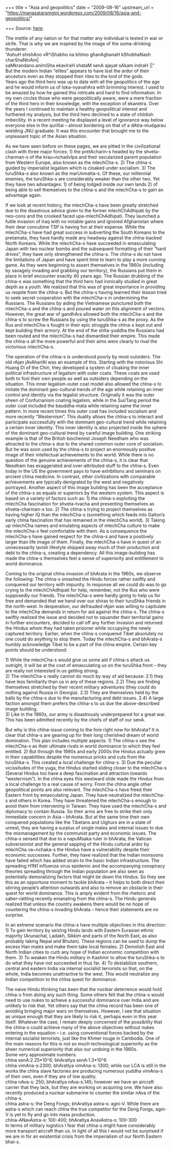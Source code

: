 +++
title = "Asia and geopolitics"
date = "2009-08-16"
upstream_url = "https://manasataramgini.wordpress.com/2009/08/16/asia-and-geopolitics/"

+++
Source: [here](https://manasataramgini.wordpress.com/2009/08/16/asia-and-geopolitics/).

The mettle of any nation or for that matter any individual is tested in
war or strife. That is why we are inspired by the image of the
soma-drinking thunderer:  
“AshuH shishAno vR^iShabho na bhImo ghanAghanaH kShobhaNash
charShaNInAm\|  
saMkrandano.animiSha ekavIraH shataM senA ajayat sAkam indraH \|\|”  
But the modern Indian “elites” appears to have lost the ardor of their
ancestors even as they stopped their rites to the lord of the gods.  
Years ago the third hero was up to date with all the geopolitics of the
age and he would inform us of loka-vyavahAra with brimming interest. I
used to be amazed by how he gained this intricate and hard to find
information. In my own circles those who were geopolitically aware, were
a mere fraction of the third hero in their knowledge, with the exception
of ekanetra. Over the years I continued to maintain a healthy
geopolitical interest and furthered my analysis, but the third hero
declined to a state of childish imbecility. In a recent meeting he
displayed a level of ignorance way below everyone else in the quriltai –
almost bordering on that of a dAtra-mudgarau wielding JNU graduate. It
was this encounter that brought me to the unpleasant topic of the Asian
situation.

As we have seen before on these pages, we are pitted in the
civilizational clash with three major forces: 1) the pretAcharin-s
headed by the shveta-charman-s of the krau\~nchadvIpa and their
secularized parent population from Western Europe, also known as the
mlechCha-s. 2) The chIna-s guided by imperialist legalism which is
cloaked under socialism. 3) The turuShka-s also known as the
marUnmatta-s. Of these, our millennial enemies, the turuShka-s are
considerably weaker than the other two. Yet they have two advantages: 1)
of being lodged inside our own lands 2) of being able to sell themselves
to the chIna-s and the mlechCha-s to gain an advantage again.

If we look at recent history, the mlechCha-s have been greatly stretched
due to the disastrous advice given to the former mlechChAdhipati by the
neo-cons and the crooked faced upa-mlechChAdhipati. They launched a
futile invasion of Iraq with no notable gains and ignored Afghanistan
where their dear concubine TSP is having fun at their expense. While the
mlechCha-s have had great success in subverting the South Koreans to the
pretamata, they have hardly made any headway against the chIna-backed
North Koreans. While the mlechCha-s have succeeded in emasculating Japan
with two nuclear bombs and the subsequent formatting of their “hard
drives”, they have only strengthened the chIna-s. The chIna-s do not
have the limitations of Japan and have spent time to learn to play a
more cunning game. As they were beginning to assert themselves in the
1960s (including by savagely invading and grabbing our territory), the
Russians put them in place in brief encounter exactly 40 years ago. The
Russian drubbing of the chIna-s was something that the third hero had
ironically studied in great depth as a youth. We realized that this was
of great importance in providing us respite from the chIna-s. But the
chIna-s having learned their lesson tried to seek secret cooperation
with the mlechCha-s in undermining the Russians. The Russians by aiding
the Vietnamese punctured both the mlechCha-s and the chIna-s and poured
water on this alignment of vectors. However, the great war of gandhAra
allowed both the mlechCha-s and the chIna-s to screw the Russians by
using the turuShka-s as the proxy. As the Rus and mlechCha-s fought in
their epic struggle the chIna-s kept out and kept building their armory.
At the end of the shIta-yuddha the Russians had been routed and the
mlechCha-s had dismantled their empire. This made the chIna-s all the
more powerful and their aims were clearly to rival the victorious
mlechCha-s.

The operation of the chIna-s is understood poorly by most outsiders. The
old rAjan jAvAharlAl was an example of this. Starting with the notorious
Shi Huang Di of the Chin, they developed a system of cloaking the inner
political infrastructure of legalism with outer coats. These coats are
used both to fool their own people as well as outsiders depending on the
situation. This inner legalism-outer coat model also allowed the chIna-s
to imitate the dominant geo-cultural trends of the age while retaining
an inner control and identity via the legalist structure. Originally it
was the outer sheen of Confucianism coating legalism, while in the
Sui/Tang period the outer coat included the bauddha-mata while retaining
same the inner pattern. In more recent times this outer coat has
included socialism and more recently “Westernism”. This duality allows
the chIna-s to interact and participate successfully with the dominant
geo-cultural trend while retaining a certain inner identity. This inner
identity is also projected inside the sphere of the dominant
geo-cultural trend by careful image building. One striking example is
that of the British biochemist Joseph Needham who was attracted to the
chIna-s due to the shared common outer core of socialism. But he was
soon used by the chIna-s to project an enormously positive image of
their intellectual achievements to the world. While there is no question
of the genuine achievements of the chIna-s, it is clear that Needham has
exaggerated and over-attributed stuff to the chIna-s. Even today in the
US the government pays to have exhibitions and seminars on ancient chIna
medicine. In contrast, other civilizations with comparable achievements
are typically denigrated by the west and negatively portrayed. Another
aspect of this image building has been the acceptance of the chIna-s as
equals or superiors by the western system. This aspect is based on a
variety of factors such as: 1) the chIna-s exploiting the mlechCha
fascination for shveta-tvacha and presenting themselves as
shveta-charman-s too. 2) The chIna-s trying to project themselves as
having higher IQ than the mlechCha-s (something which feeds into
Galton’s early chIna fascination that has remained in the mlechCha
world). 3) Taking up mlechCha names and emulating aspects of mlechCha
culture to make the mlechCha-s feel comfortable with them. As a
consequence the mlechCha-s have gained respect for the chIna-s and have
a positively larger than life image of them. Finally, the mlechCha-s
have in quest of an unnecessarily lavish lifestyle shipped away much of
their production and debt to the chIna-s, creating a dependency. All
this image-building has made the chIna-s themselves feel a sense of
superiority and entitlement to world dominance.

Coming to the original chIna invasion of bhArata in the 1960s, we
observe the following: The chIna-s smashed the Hindu forces rather
swiftly and conquered our territory with impunity. In response all we
could do was to go crying to the mlechChAdhipati for help, remember, not
the Rus who were supposedly our friends. The mlechCha-s were hardly
going to help us for free and demanded that we hand over our shiras to
their turuShka friends in the north-west. In desperation, our defrauded
rAjan was willing to capitulate to the mlechCha demands in return for
aid against the chIna-s. The chIna-s swiftly realized the issue and
decided not to squander their territorial gains in further encounters,
decided to call off any further invasion and returned the Hindus whom
they had taken prisoner while occupying the newly captured territory.
Earlier, when the chIna-s conquered Tibet absolutely no one could do
anything to stop them. Today the mlechCha-s and bhArata-s humbly
acknowledge Tibet to be a part of the chIna empire. Certain key points
should be understood:

1\) While the mlechCha-s would give us some aid if chIna-s attack us
outright, it will be at the cost of emasculating us on the turuShka
front – they are really not interested in us getting strong.  
2) The mlechCha-s really cannot do much by way of aid because: 2.1) they
have less familiarity than us in any of these regions. 2.2) They are
finding themselves stretched by their recent military adventures (they
could do nothing against Russia in Georgia). 2.3) They are themselves
held by the balls by the chIna-s due to the manufacturing and debt
issues. 2.4) A large faction amongst them prefers the chIna-s to us due
the above-described image building.  
3) Like in the 1960s, our army is disastrously underprepared for a great
war. This has been admitted recently by the chiefs of staff of our senA.

But why is this chIna-issue coming to the fore right now for bhArata? It
is clear that chIna-s are gearing up for their long cherished dream of
world domination. This plan includes multiple aspects: 1) The chIna-s
see the mlechCha-s as their ultimate rivals in world dominance to which
they feel entitled. 2) But through the 1990s and early 2000s the Hindus
actually grew in their capabilities despite the numerous pricks and cuts
from the turuShka-s. This created a local challenge for chIna-s. 3) Due
the peculiar vicissitudes of the yuga, the Hindus started sliding closer
to the mlechCha-s (Several Hindus too have a deep fascination and
attraction towards “westernism”). In the chIna eyes this westward slide
made the Hindus from a local challenge to a real cause of worry. From
the chIna angle other geopolitical points are also relevant. The
mlechCha-s have freed their Eastern front by emasculating Japan. They
have neutralized the mlechCha-s and others in Korea. They have
threatened the mlechCha-s enough to avoid them from intervening in
Taiwan. They have used the mlechCha-s and diplomacy to contain Russia.
So their arms are free to strike their only immediate concern in Asia –
bhArata. But at the same time their own conquered populations like the
Tibetans and Uighurs are in a state of unrest, they are having a surplus
of single males and internal issues to due the mismanagement by the
communist party and economic issues. The chIna-s sensed that due to a
napuMsaka ruler in bhArata, the Vatican subversionist and the general
sapping of the Hindu cultural ardor by mlechCha va\~nchaka-s the Hindus
have a vulnerability despite their economic successes. Further, they
have realized that the Indian monsoons have failed which has added
strain to the basic Indian infrastructure. The spreading H1N1 influenza
virus epidemic and the accompanying conspiracy theories spreading
through the Indian population are also seen as potentially demoralizing
factors that might tie down the Hindus. So they see this as an opportune
moment to tackle bhArata – it helps to both direct their stirring
people’s attention outwards and also to remove an obstacle in their
quest for world dominance. This is amply evident from the rhetoric and
saber-rattling recently emanating from the chIna-s. The Hindu generals
realized that unless the country awakens there would be no hope of
countering the chIna-s invading bhArata – hence their statements are no
surprise.

In an extreme scenario the chIna-s have multiple objectives in this
direction: 1) To gain territory by seizing Hindu lands with Eastern
Eurasian ethnic majority (Arunachal, Ladakh, Sikkim and parts of the
North East, as also probably taking Nepal and Bhutan). These regions can
be used to dump the excess Han males and make them take local females.
2) Demolish East and North Indian cities to curb any hope of Indian
economic competition with them. 3) To weaken the Hindu military in
Kashmir to allow the turuShka-s to do what they have not succeeded in
thus far. 4) To destabilize southern, central and eastern India via
internal socialist terrorists so that, on the whole, India becomes
unattractive to the west. This would neutralize any Indian competition
to the chIna quest for dominance.

The naive Hindu thinking has been that the nuclear deterrence would hold
chIna-s from doing any such thing. Some others felt that the chIna-s
would need to use nukes to achieve a successful dominance over India and
are unlikely to risk that. Yet others say that the chIna record has been
one of avoiding bringing major wars on themselves. However, I see that
situation as unique enough that they are likely to risk it, perhaps even
in this year itself. Whatever the case, I remain deeply concerned of the
possibility that the chIna-s could achieve many of the above objectives
without nukes entering in the equation – i.e. using conventional forces
backed by the internal socialist terrorists, just like the Khmer rouge
in Cambodia. One of the main reasons for this is not so much
technological superiority as the sheer numerical superiority that also
our undoing in the 1960s.  
Some very approximate numbers:  
chIna senA:2.25\*10^6; bhAratIya senA:1.3\*10^6  
chIna vimAna-s:2300; bhAratIya vimAna-s: 1300; while our LCA is still in
the works the chIna slave factories are producing numerous yuddha
vimAna-s of their own, even if they are of low quality.  
chIna nAva-s: 250; bhAratIya nAva-s:145; however we have an aircraft
carrier that they lack, but they are working on acquiring one. We have
also recently produced a nuclear submarine to counter the similar nAva
of the chIna-s.  
chIna astra-s: the Deng Fongs; bhAratIya astra-s: agni-V. While there
are astra-s which can reach chIna the true competitor for the Deng
Fongs, agni-V is yet to fly and go into mass production.  
chIna-ANavAstra-s: 100-400; bhAratIya AnavAstra-s: 100-300  
In terms of military logistics I fear that chIna-s might have
considerably more transport aircraft than us. In light of all this I
would not be surprised if we are in for an existential crisis from the
imperialism of our North Eastern bhai-s.

